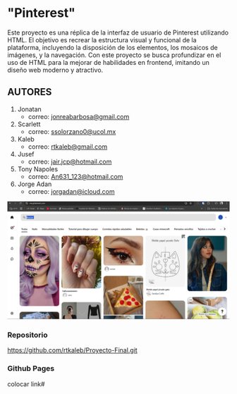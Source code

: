 # **"Pinterest"**

Este proyecto es una réplica de la interfaz de usuario de Pinterest utilizando HTML. El objetivo es recrear la estructura visual y funcional de la plataforma, incluyendo la disposición de los elementos, los mosaicos de imágenes, y la navegación. Con este proyecto se busca profundizar en el uso de HTML para la mejorar de habilidades en frontend, imitando un diseño web moderno y atractivo.

## **AUTORES**

1. Jonatan
    - correo: jonreabarbosa@gmail.com
2. Scarlett 
    - correo: ssolorzano0@ucol.mx
3. Kaleb
    - correo: rtkaleb@gmail.com
4. Jusef
    - correo: jair.jcp@hotmail.com
5. Tony Napoles
    - correo: An631_123@hotmail.com
6. Jorge Adan
    - correo: jorgadan@icloud.com


![alt text](image.png)

### Repositorio
 https://github.com/rtkaleb/Proyecto-Final.git
### Github Pages
colocar link#
